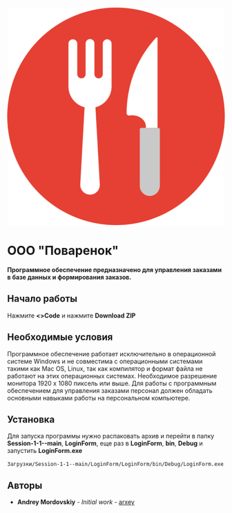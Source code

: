 ![ООО "Поварёнок"](logo.png)

# **ООО "Поваренок"**

**Программное обеспечение предназначено для управления заказами в базе данных и формирования заказов.**

## Начало работы

Нажмите **<>Code** и нажмите **Download ZIP**

## Необходимые условия

Программное обеспечение работает исключительно в операционной системе Windows и не совместима с операционными системами такими как Mac OS, Linux, так как компилятор и формат файла не работают на этих операционных системах.
Необходимое разрешение монитора 1920 x 1080 пиксель или выше. 
Для работы с программным обеспечением для управления заказами персонал должен обладать основными навыками работы на персональном компьютере.

## Установка

Для запуска программы нужно распаковать архив и перейти в папку **Session-1-1--main**, **LoginForm**, еще раз в **LoginForm**, **bin**, **Debug** и запустить **LoginForm.exe**
```
Загрузки/Session-1-1--main/LoginForm/LoginForm/bin/Debug/LoginForm.exe
```

## Авторы

* **Andrey Mordovskiy** - *Initial work* - [arxey](https://github.com/arxey/Session-1-1-.git)